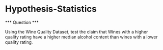 # Hypothesis-Statistics
*** Question ***

Using the  Wine Quality Dataset, test the claim that Wines with a higher quality rating have a higher median alcohol content than wines with a lower quality rating.
